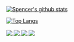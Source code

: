 [![Spencer's github stats](https://github-readme-stats.vercel.app/api?username=SpencerApel&count_private=true&theme=cobalt)](https://github.com/SpencerApel/SpencerApel)

[![Top Langs](https://github-readme-stats.vercel.app/api/top-langs/?username=SpencerApel&layout=compact&theme=cobalt)](https://github.com/SpencerApel/SpencerApel)

<a href="https://github.com/SpencerApel/dotfiles">
  <img align="center" src="https://github-readme-stats.vercel.app/api/pin/?username=SpencerApel&repo=dotfiles&theme=cobalt" />
</a>
<a href="https://github.com/bachoseven/sxvv">
  <img align="center" src="https://github-readme-stats.vercel.app/api/pin/?username=SpencerApel&repo=sxvv&theme=cobalt" />
</a>
<a href="https://github.com/SpencerApel/st">
  <img align="center" src="https://github-readme-stats.vercel.app/api/pin/?username=SpencerApel&=st&theme=cobalt" />
</a>
<a href="https://github.com/SpencerApel/dotfiles/tree/master/.local/bin">
  <img align="center" src="https://github-readme-stats.vercel.app/api/pin/?username=SpencerApel&=st&theme=cobalt" />
</a>
